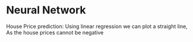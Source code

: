 # Neural Network

House Price prediction: Using linear regression we can plot a straight line, As the house prices cannot be negative
